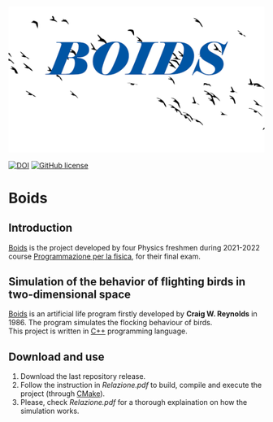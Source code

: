 ![Boids](/images/boids.png)

[![DOI](https://zenodo.org/badge/490634037.svg)](https://zenodo.org/badge/latestdoi/490634037)
[![GitHub license](https://img.shields.io/github/license/simop07/boids-2D-simulation)](https://github.com/simop07/boids-2D-simulation/blob/main/LICENSE)

# Boids

## Introduction

[Boids](#boids) is the project developed by four Physics freshmen during 2021-2022 course [Programmazione per la fisica](https://github.com/giacomini/pf2021/), for their final exam.

## Simulation of the behavior of flighting birds in two-dimensional space

[Boids](https://en.wikipedia.org/wiki/Boids) is an artificial life program firstly developed by **Craig W. Reynolds** in 1986. The program simulates the flocking behaviour of birds.\
This project is written in [C++](https://isocpp.org/) programming language.

## Download and use

1) Download the last repository release.
2) Follow the instruction in _Relazione.pdf_ to build, compile and execute the project (through [CMake](https://cmake.org/)).
3) Please, check _Relazione.pdf_ for a thorough explaination on how the simulation works.
